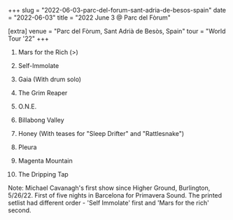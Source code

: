 +++
slug = "2022-06-03-parc-del-forum-sant-adria-de-besos-spain"
date = "2022-06-03"
title = "2022 June 3 @ Parc del Fòrum"

[extra]
venue = "Parc del Fòrum, Sant Adrià de Besòs, Spain"
tour = "World Tour '22"
+++


 1. Mars for the Rich
    (>)

 2. Self-Immolate

 3. Gaia
    (With drum solo)

 4. The Grim Reaper

 5. O.N.E.

 6. Billabong Valley

 7. Honey
    (With teases for "Sleep Drifter" and "Rattlesnake")

 8. Pleura

 9. Magenta Mountain

10. The Dripping Tap


Note: Michael Cavanagh's first show since Higher Ground, Burlington,
5/26/22. First of five nights in Barcelona for Primavera Sound. The
printed setlist had different order - 'Self Immolate' first and 'Mars
for the rich' second.
